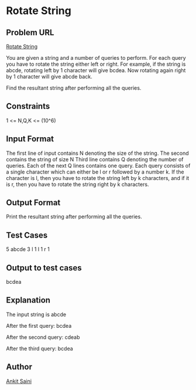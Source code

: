 # Rotate String

## Problem URL
[Rotate String](https://www.hackerearth.com/challenges/college/Code-Quidditch/algorithm/4e4b61ed72e04e88aa9824c0e774e62f/)

You are given a string and a number of queries to perform. For each query you have to rotate the string either left or right. For example, if the string is abcde, rotating left by 1 character will give bcdea. Now rotating again right by 1 character will give abcde back.

Find the resultant string after performing all the queries.
## Constraints
1 <= N,Q,K <= (10^6)

## Input Format
The first line of input contains N denoting the size of the string.
The second contains the string of size N
Third  line contains Q denoting the number of queries. Each of the next Q lines contains one query.
Each query consists of a single character which can either be l or r  followed by a number k. If the character is l, then you have to rotate the string left by k characters, and if it is r, then you have to rotate the string right by k characters.

## Output Format
Print the resultant string after performing all the queries.

## Test Cases
5
abcde
3
l 1
l 1
r 1

## Output to test cases
bcdea

## Explanation
The input string is abcde

After the first query:  bcdea

After the second query: cdeab

After the third query: bcdea

## Author
[Ankit Saini](https://www.hackerearth.com/@ankit2233)
